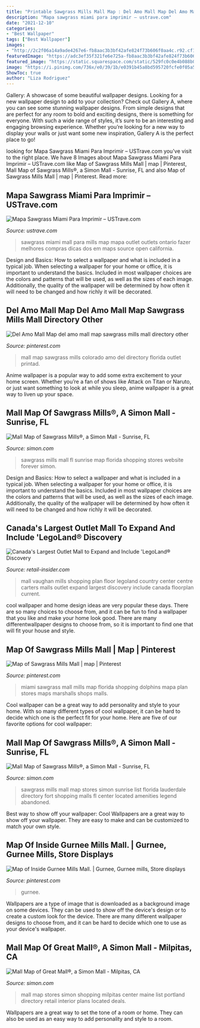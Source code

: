 ```yaml
---
title: "Printable Sawgrass Mills Mall Map : Del Amo Mall Map Del Amo Mall Map Sawgrass Mills Mall Directory Other"
description: "Mapa sawgrass miami para imprimir – ustrave.com"
date: "2021-12-10"
categories:
- "Best Wallpaper"
tags: ["Best Wallpaper"]
images:
- "http://2c2f06a14a9ade4267e6-fb8aac3b3bf42afe824f73b606f0aa4c.r92.cf1.rackcdn.com/propertyimages/1262/sawgrass-mills-06.jpg"
featuredImage: "https://adc3ef35f321fe6e725a-fb8aac3b3bf42afe824f73b606f0aa4c.ssl.cf1.rackcdn.com/staticmaps/5250.gif"
featured_image: "https://static.squarespace.com/static/529fc0c0e4b088b079c3fb6d/52ffb778e4b04a482541c1aa/52ffb7dbe4b04a482541ce80/1392490459566/1000w/"
image: "https://i.pinimg.com/736x/e0/39/1b/e0391b45a8bd595720fcfe0f05a591ad.jpg"
ShowToc: true
author: "Liza Rodriguez"
---
```



Gallery: A showcase of some beautiful wallpaper designs.
Looking for a new wallpaper design to add to your collection? Check out Gallery A, where you can see some stunning wallpaper designs. From simple designs that are perfect for any room to bold and exciting designs, there is something for everyone. With such a wide range of styles, it’s sure to be an interesting and engaging browsing experience. Whether you’re looking for a new way to display your walls or just want some new inspiration, Gallery A is the perfect place to go!
		
		
		
		
		
		
		
	

		
looking for Mapa Sawgrass Miami Para Imprimir – USTrave.com you've visit to the right place. We have 8 Images about Mapa Sawgrass Miami Para Imprimir – USTrave.com like Map of Sawgrass Mills Mall | map | Pinterest, Mall Map of Sawgrass Mills®, a Simon Mall - Sunrise, FL and also Map of Sawgrass Mills Mall | map | Pinterest. Read more:
		
    
## Mapa Sawgrass Miami Para Imprimir – USTrave.com

<img loading=lazy src="https://i.pinimg.com/originals/72/41/e9/7241e9d9f95d725af771a54fde39ef03.jpg" onerror="this.onerror=null;this.src='https://tse2.mm.bing.net/th?id=OIP.RzUg0Dz0xllPRz4JogJohwHaKr&amp;pid=15.1';" alt="Mapa Sawgrass Miami Para Imprimir – USTrave.com">

_Source: ustrave.com_

>sawgrass miami mall para mills map mapa outlet outlets ontario fazer melhores compras dicas dos em maps source open california. 

	

Design and Basics: How to select a wallpaper and what is included in a typical job.
When selecting a wallpaper for your home or office, it is important to understand the basics. Included in most wallpaper choices are the colors and patterns that will be used, as well as the sizes of each image. Additionally, the quality of the wallpaper will be determined by how often it will need to be changed and how richly it will be decorated.

    
## Del Amo Mall Map Del Amo Mall Map Sawgrass Mills Mall Directory Other

<img loading=lazy src="https://i.pinimg.com/736x/80/c2/40/80c240905f110a29c3e660a20eff2a0c.jpg" onerror="this.onerror=null;this.src='https://tse3.mm.bing.net/th?id=OIP.1uts-QIxi-z0WqgMmtkrpwHaEU&amp;pid=15.1';" alt="Del Amo Mall Map del amo mall map sawgrass mills mall directory other">

_Source: pinterest.com_

>mall map sawgrass mills colorado amo del directory florida outlet printad. 

	

Anime wallpaper is a popular way to add some extra excitement to your home screen. Whether you’re a fan of shows like Attack on Titan or Naruto, or just want something to look at while you sleep, anime wallpaper is a great way to liven up your space.

    
## Mall Map Of Sawgrass Mills®, A Simon Mall - Sunrise, FL

<img loading=lazy src="http://2c2f06a14a9ade4267e6-fb8aac3b3bf42afe824f73b606f0aa4c.r92.cf1.rackcdn.com/propertyimages/1262/sawgrass-mills-06.jpg" onerror="this.onerror=null;this.src='https://tse3.mm.bing.net/th?id=OIP.j0ctbNxZNW6I1UgzOESiHwHaE8&amp;pid=15.1';" alt="Mall Map of Sawgrass Mills®, a Simon Mall - Sunrise, FL">

_Source: simon.com_

>sawgrass mills mall fl sunrise map florida shopping stores website forever simon. 

	

Design and Basics: How to select a wallpaper and what is included in a typical job.
When selecting a wallpaper for your home or office, it is important to understand the basics. Included in most wallpaper choices are the colors and patterns that will be used, as well as the sizes of each image. Additionally, the quality of the wallpaper will be determined by how often it will need to be changed and how richly it will be decorated.

    
## Canada&#039;s Largest Outlet Mall To Expand And Include &#039;LegoLand® Discovery

<img loading=lazy src="https://static.squarespace.com/static/529fc0c0e4b088b079c3fb6d/52ffb778e4b04a482541c1aa/52ffb7dbe4b04a482541ce80/1392490459566/1000w/" onerror="this.onerror=null;this.src='https://tse2.mm.bing.net/th?id=OIP.FE3ULYme07yNCg-_Bli4cgHaDF&amp;pid=15.1';" alt="Canada&#039;s Largest Outlet Mall to Expand and Include &#039;LegoLand® Discovery">

_Source: retail-insider.com_

>mall vaughan mills shopping plan floor legoland country center centre carters malls outlet expand largest discovery include canada floorplan current. 

	

cool wallpaper and home design ideas are very popular these days. There are so many choices to choose from, and it can be fun to find a wallpaper that you like and make your home look good. There are many differentwallpaper designs to choose from, so it is important to find one that will fit your house and style.

    
## Map Of Sawgrass Mills Mall | Map | Pinterest

<img loading=lazy src="https://s-media-cache-ak0.pinimg.com/originals/f2/66/b0/f266b08df5ae9377c22882dfbdccc6b1.jpg" onerror="this.onerror=null;this.src='https://tse3.mm.bing.net/th?id=OIP.Rwv5LO7mchEzKgIVHaW_mAHaEf&amp;pid=15.1';" alt="Map of Sawgrass Mills Mall | map | Pinterest">

_Source: pinterest.com_

>miami sawgrass mall mills map florida shopping dolphins mapa plan stores maps marshalls shops malls. 

	

Cool wallpaper can be a great way to add personality and style to your home. With so many different types of cool wallpaper, it can be hard to decide which one is the perfect fit for your home. Here are five of our favorite options for cool wallpaper: 

    
## Mall Map Of Sawgrass Mills®, A Simon Mall - Sunrise, FL

<img loading=lazy src="https://adc3ef35f321fe6e725a-fb8aac3b3bf42afe824f73b606f0aa4c.ssl.cf1.rackcdn.com/staticmaps/5229.gif" onerror="this.onerror=null;this.src='https://tse3.mm.bing.net/th?id=OIP.n_8TOL23CdFKTb6MbDLlpwHaFf&amp;pid=15.1';" alt="Mall Map of Sawgrass Mills®, a Simon Mall - Sunrise, FL">

_Source: simon.com_

>sawgrass mills mall map stores simon sunrise list florida lauderdale directory fort shopping malls fl center located amenities legend abandoned. 

	

Best way to show off your wallpaper:
Cool Wallpapers are a great way to show off your wallpaper. They are easy to make and can be customized to match your own style.

    
## Map Of Inside Gurnee Mills Mall. | Gurnee, Gurnee Mills, Store Displays

<img loading=lazy src="https://i.pinimg.com/736x/e0/39/1b/e0391b45a8bd595720fcfe0f05a591ad.jpg" onerror="this.onerror=null;this.src='https://tse2.mm.bing.net/th?id=OIP.P3FB2R-33lFbt7CnaKfGswHaNK&amp;pid=15.1';" alt="Map of Inside Gurnee Mills Mall. | Gurnee, Gurnee mills, Store displays">

_Source: pinterest.com_

>gurnee. 

	

Wallpapers are a type of image that is downloaded as a background image on some devices. They can be used to show off the device's design or to create a custom look for the device. There are many different wallpaper designs to choose from, and it can be hard to decide which one to use as your device's wallpaper.

    
## Mall Map Of Great Mall®, A Simon Mall - Milpitas, CA

<img loading=lazy src="https://adc3ef35f321fe6e725a-fb8aac3b3bf42afe824f73b606f0aa4c.ssl.cf1.rackcdn.com/staticmaps/5250.gif" onerror="this.onerror=null;this.src='https://tse1.mm.bing.net/th?id=OIP.M1HH4rmeApGeEaC357IzYgHaDy&amp;pid=15.1';" alt="Mall Map of Great Mall®, a Simon Mall - Milpitas, CA">

_Source: simon.com_

>mall map stores simon shopping milpitas center maine list portland directory retail interior plans located deals. 

	

Wallpapers are a great way to set the tone of a room or home. They can also be used as an easy way to add personality and style to a room.


